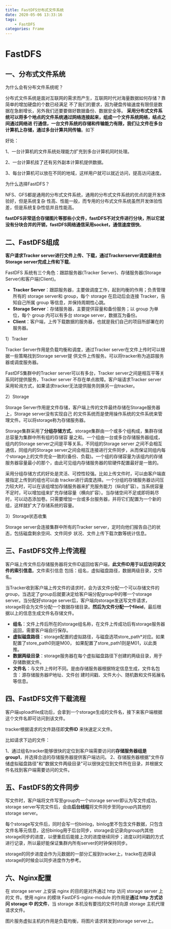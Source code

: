 ```yaml
---
title: FastDFS分布式文件系统
date: 2020-05-06 13:33:16
tags: 
    - FastDFS
categories: Frame
---
```

# FastDFS


## 一、分布式文件系统

为什么会有分布文件系统呢？

分布式文件系统是面对互联网的需求而产生，互联网时代对海量数据如何存储？靠简单的增加硬盘的个数已经满足
不了我们的要求，因为硬盘传输速度有限但是数据在急剧增长，另外我们还要要做好数据备份、数据安全等。
**采用分布式文件系统可以将多个地点的文件系统通过网络连接起来，组成一个文件系统网络，结点之间通过网络进**
**行通信，一台文件系统的存储和传输能力有限，我们让文件在多台计算机上存储，通过多台计算共同传输**。如下


好处：

1、一台计算机的文件系统处理能力扩充到多台计算机同时处理。

2、一台计算机挂了还有另外副本计算机提供数据。

3、每台计算机可以放在不同的地域，这样用户就可以就近访问，提高访问速度。

为什么选择FastDFS？

NFS、GFS都是通用的分布式文件系统，通用的分布式文件系统的优点的是开发体验好，但是系统复杂
性高、性能一般，而专用的分布式文件系统虽然开发体验性差，但是系统复杂性低并且性能高。

**fastDFS非常适合存储图片等那些小文件，fastDFS不对文件进行分块，所以它就没有分块合并的开销，fastDFS网络通信采用socket，通信速度很快**。

## 二、FastDFS组成

**客户请求Tracker server进行文件上传、下载，通过Trackerserver调度最终由Storage server完成上传和下载**。

FastDFS 系统有三个角色：跟踪服务器(Tracker Server)、存储服务器(Storage Server)和客户端(Client)。

* **Tracker Server**：跟踪服务器，主要做调度工作，起到均衡的作用；负责管理所有的 storage server和 group，每个 storage 在启动后会连接 Tracker，告知自己所属 group 等信息，并保持周期性心跳。
* **Storage Server**：存储服务器，主要提供容量和备份服务；以 group 为单位，每个 group 内可以有多台 storage server，数据互为备份。
* **Client**：客户端，上传下载数据的服务器，也就是我们自己的项目所部署在的服务器。


1）Tracker

Tracker Server作用是负载均衡和调度，通过Tracker server在文件上传时可以根据一些策略找到Storage server提
供文件上传服务。可以将tracker称为追踪服务器或调度服务器。

FastDFS集群中的Tracker server可以有多台，Tracker server之间是相互平等关系同时提供服务，Tracker server
不存在单点故障。客户端请求Tracker server采用轮询方式，如果请求tracker无法提供服务则换另一台tracker。

2）Storage

Storage Server作用是文件存储，客户端上传的文件最终存储在Storage服务器上，Storage server没有实现自己
的文件系统而是使用操作系统的文件系统来管理文件。可以将storage称为存储服务器。

Storage集群采用了**分组存储方式**。storage集群由一个或多个组构成，集群存储总容量为集群中所有组的存储容
量之和。一个组由一台或多台存储服务器组成，组内的Storage server之间是平等关系，不同组的Storage server
之间不会相互通信，同组内的Storage server之间会相互连接进行文件同步，从而保证同组内每个storage上的文件完全一致的(备份、负载)。一个组的存储容量为该组内的存储服务器容量最小的那个，由此可见组内存储服务器的软硬件配置最好是一致的。

采用分组存储方式的好处是灵活、可控性较强。比如上传文件时，可以由客户端直接指定上传到的组也可以由
tracker进行调度选择。一个分组的存储服务器访问压力较大时，可以在该组增加存储服务器来扩充服务能力（纵向扩容）。当系统容量不足时，可以增加组来扩充存储容量（横向扩容）。当存储空间不足或即将耗尽时，可以动态添加卷。只需要增加一台或多台服务器，并将它们配置为一个新的组，这样就扩大了存储系统的容量。

3）Storage状态收集

Storage server会连接集群中所有的Tracker server，定时向他们报告自己的状态，包括磁盘剩余空间、文件同步
状况、文件上传下载次数等统计信息。

## 三、FastDFS文件上传流程


客户端上传文件后存储服务器将文件ID返回给客户端，**此文件ID用于以后访问该文件的索引信息**。文件索引信息
包括：组名，虚拟磁盘路径，数据两级目录，文件名。

当Tracker收到客户端上传文件的请求时，会为该文件分配一个可以存储文件的group，当选定了group后就要决定给客户端分配group中的哪一个storage server。当分配好storage server后，客户端向storage发送写文件请求，storage将会为文件分配一个数据存储目录。**然后为文件分配一个fileid**，最后根据以上的信息生成文件名存储文件。


* **组名**：文件上传后所在的storage组名称，在文件上传成功后有storage服务器返回，需要客户端自行保存。
* **虚拟磁盘路径**：storage配置的虚拟路径，与磁盘选项store_path*对应。如果配置了store_path0则是M00，
  如果配置了store_path1则是M01，以此类推。
* **数据两级目录**：storage服务器在每个虚拟磁盘路径下创建的两级目录，用于存储数据文件。
* **文件名**：与文件上传时不同。是由存储服务器根据特定信息生成，文件名包含：源存储服务器IP地址、文件创
  建时间戳、文件大小、随机数和文件拓展名等信息。

## 四、FastDFS文件下载流程

客户端uploadfile成功后，会拿到一个storage生成的文件名，接下来客户端根据这个文件名即可访问到该文件。


tracker根据请求的文件路径即**文件ID** 来快速定义文件。

比如请求下边的文件：


1、通过组名tracker能够很快的定位到客户端需要访问的**存储服务器组是group1**，并选择合适的存储服务器提供客户端访问。
2、存储服务器根据"文件存储虚拟磁盘路径"和"数据文件两级目录"可以很快定位到文件所在目录，并根据文件名找到客户端需要访问的文件。

## 五、FastDFS的文件同步

写文件时，客户端将文件写至group内一个storage server即认为写文件成功，storage server写完文件后，会由**后台线程**将文件同步至同group内其他的storage server。

每个storage写文件后，同时会写一份binlog，binlog里不包含文件数据，只包含文件名等元信息，这份binlog用于后台同步，storage会记录向group内其他storage同步的进度，以便重启后能接上次的进度继续同步；进度以时间戳的方式进行记录，所以最好能保证集群内所有server的时钟保持同步。

storage的同步进度会作为元数据的一部分汇报到tracker上，tracke在选择读storage的时候会以同步进度作为参考。

## 六、Nginx配置

在 storage server 上安装 nginx 的目的是对外通过 http 访问 storage server 上的文 件。使用 nginx 的模块
FastDFS-nginx-module 的作用是**通过 http 方式访问 storage 中 的文件**，当 storage 本机没有要找的文件时向源
storage 主机代理请求文件。

图片服务虚拟主机的作用是负载均衡，将图片请求转发到storage server上。

